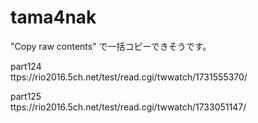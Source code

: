 # tama4nak

"Copy raw contents" で一括コピーできそうです。



part124    
ttps://rio2016.5ch.net/test/read.cgi/twwatch/1731555370/

part125    
ttps://rio2016.5ch.net/test/read.cgi/twwatch/1733051147/
